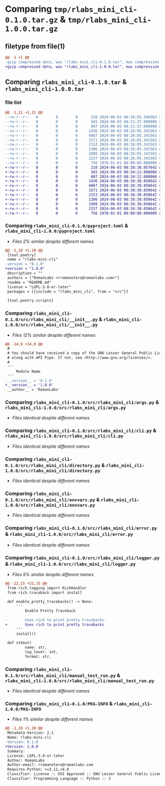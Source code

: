 # Comparing `tmp/rlabs_mini_cli-0.1.0.tar.gz` & `tmp/rlabs_mini_cli-1.0.0.tar.gz`

## filetype from file(1)

```diff
@@ -1 +1 @@
-gzip compressed data, was "rlabs_mini_cli-0.1.0.tar", max compression
+gzip compressed data, was "rlabs_mini_cli-1.0.0.tar", max compression
```

## Comparing `rlabs_mini_cli-0.1.0.tar` & `rlabs_mini_cli-1.0.0.tar`

### file list

```diff
@@ -1,11 +1,11 @@
--rw-r--r--   0        0        0      210 2024-06-03 08:26:05.340563 rlabs_mini_cli-0.1.0/README.md
--rw-r--r--   0        0        0      565 2024-06-03 08:21:37.000000 rlabs_mini_cli-0.1.0/pyproject.toml
--rw-r--r--   0        0        0      807 2024-06-03 08:21:37.000000 rlabs_mini_cli-0.1.0/src/rlabs_mini_cli/__init__.py
--rw-r--r--   0        0        0     1436 2024-06-03 08:26:05.341563 rlabs_mini_cli-0.1.0/src/rlabs_mini_cli/args.py
--rw-r--r--   0        0        0     4067 2024-06-03 08:26:05.341563 rlabs_mini_cli-0.1.0/src/rlabs_mini_cli/cli.py
--rw-r--r--   0        0        0     1571 2024-06-03 08:26:05.341563 rlabs_mini_cli-0.1.0/src/rlabs_mini_cli/directory.py
--rw-r--r--   0        0        0     2153 2024-06-03 08:26:05.341563 rlabs_mini_cli-0.1.0/src/rlabs_mini_cli/envvars.py
--rw-r--r--   0        0        0     1306 2024-06-03 08:26:05.341563 rlabs_mini_cli-0.1.0/src/rlabs_mini_cli/error.py
--rw-r--r--   0        0        0     2000 2024-06-03 08:26:05.341563 rlabs_mini_cli-0.1.0/src/rlabs_mini_cli/logger.py
--rw-r--r--   0        0        0     2257 2024-06-03 08:26:05.341563 rlabs_mini_cli-0.1.0/src/rlabs_mini_cli/manual_test_run.py
--rw-r--r--   0        0        0      756 1970-01-01 00:00:00.000000 rlabs_mini_cli-0.1.0/PKG-INFO
+-rw-r--r--   0        0        0      210 2024-06-03 08:38:30.057642 rlabs_mini_cli-1.0.0/README.md
+-rw-r--r--   0        0        0      565 2024-06-03 08:34:22.000000 rlabs_mini_cli-1.0.0/pyproject.toml
+-rw-r--r--   0        0        0      807 2024-06-03 08:34:22.000000 rlabs_mini_cli-1.0.0/src/rlabs_mini_cli/__init__.py
+-rw-r--r--   0        0        0     1436 2024-06-03 08:38:30.058642 rlabs_mini_cli-1.0.0/src/rlabs_mini_cli/args.py
+-rw-r--r--   0        0        0     4067 2024-06-03 08:38:30.058642 rlabs_mini_cli-1.0.0/src/rlabs_mini_cli/cli.py
+-rw-r--r--   0        0        0     1571 2024-06-03 08:38:30.058642 rlabs_mini_cli-1.0.0/src/rlabs_mini_cli/directory.py
+-rw-r--r--   0        0        0     2153 2024-06-03 08:38:30.058642 rlabs_mini_cli-1.0.0/src/rlabs_mini_cli/envvars.py
+-rw-r--r--   0        0        0     1306 2024-06-03 08:38:30.058642 rlabs_mini_cli-1.0.0/src/rlabs_mini_cli/error.py
+-rw-r--r--   0        0        0     1999 2024-06-03 08:38:30.058642 rlabs_mini_cli-1.0.0/src/rlabs_mini_cli/logger.py
+-rw-r--r--   0        0        0     2257 2024-06-03 08:38:30.058642 rlabs_mini_cli-1.0.0/src/rlabs_mini_cli/manual_test_run.py
+-rw-r--r--   0        0        0      756 1970-01-01 00:00:00.000000 rlabs_mini_cli-1.0.0/PKG-INFO
```

### Comparing `rlabs_mini_cli-0.1.0/pyproject.toml` & `rlabs_mini_cli-1.0.0/pyproject.toml`

 * *Files 2% similar despite different names*

```diff
@@ -1,10 +1,10 @@
 [tool.poetry]
 name = "rlabs-mini-cli"
-version = "0.1.0"
+version = "1.0.0"
 description = ""
 authors = ["RomanLabs <rromanotero@romanlabs.com>"]
 readme = "README.md"
 license = "LGPL-3.0-or-later"
 packages = [{include = "rlabs_mini_cli", from = "src"}]
 
 [tool.poetry.scripts]
```

### Comparing `rlabs_mini_cli-0.1.0/src/rlabs_mini_cli/__init__.py` & `rlabs_mini_cli-1.0.0/src/rlabs_mini_cli/__init__.py`

 * *Files 12% similar despite different names*

```diff
@@ -14,9 +14,9 @@
 #
 # You should have received a copy of the GNU Lesser General Public License
 # along with API Pipe. If not, see <http://www.gnu.org/licenses/>.
 #
 '''
     Module Name
 '''
-__version__ = '0.1.0'
+__version__ = '1.0.0'
 __author__ = 'RomanLabs'
```

### Comparing `rlabs_mini_cli-0.1.0/src/rlabs_mini_cli/args.py` & `rlabs_mini_cli-1.0.0/src/rlabs_mini_cli/args.py`

 * *Files identical despite different names*

### Comparing `rlabs_mini_cli-0.1.0/src/rlabs_mini_cli/cli.py` & `rlabs_mini_cli-1.0.0/src/rlabs_mini_cli/cli.py`

 * *Files identical despite different names*

### Comparing `rlabs_mini_cli-0.1.0/src/rlabs_mini_cli/directory.py` & `rlabs_mini_cli-1.0.0/src/rlabs_mini_cli/directory.py`

 * *Files identical despite different names*

### Comparing `rlabs_mini_cli-0.1.0/src/rlabs_mini_cli/envvars.py` & `rlabs_mini_cli-1.0.0/src/rlabs_mini_cli/envvars.py`

 * *Files identical despite different names*

### Comparing `rlabs_mini_cli-0.1.0/src/rlabs_mini_cli/error.py` & `rlabs_mini_cli-1.0.0/src/rlabs_mini_cli/error.py`

 * *Files identical despite different names*

### Comparing `rlabs_mini_cli-0.1.0/src/rlabs_mini_cli/logger.py` & `rlabs_mini_cli-1.0.0/src/rlabs_mini_cli/logger.py`

 * *Files 5% similar despite different names*

```diff
@@ -22,15 +22,15 @@
 from rich.logging import RichHandler
 from rich.traceback import install
 
 def enable_pretty_tracebacks() -> None:
     '''
         Enable Pretty Traceback
 
-        Uses rich to print pretty tracebacks.
+        Uses rich to print pretty tracebacks
     '''
     install()
 
 def stdout(
         name: str,
         log_level: int,
         format: str,
```

### Comparing `rlabs_mini_cli-0.1.0/src/rlabs_mini_cli/manual_test_run.py` & `rlabs_mini_cli-1.0.0/src/rlabs_mini_cli/manual_test_run.py`

 * *Files identical despite different names*

### Comparing `rlabs_mini_cli-0.1.0/PKG-INFO` & `rlabs_mini_cli-1.0.0/PKG-INFO`

 * *Files 1% similar despite different names*

```diff
@@ -1,10 +1,10 @@
 Metadata-Version: 2.1
 Name: rlabs-mini-cli
-Version: 0.1.0
+Version: 1.0.0
 Summary: 
 License: LGPL-3.0-or-later
 Author: RomanLabs
 Author-email: rromanotero@romanlabs.com
 Requires-Python: >=3.11,<4.0
 Classifier: License :: OSI Approved :: GNU Lesser General Public License v3 or later (LGPLv3+)
 Classifier: Programming Language :: Python :: 3
```

